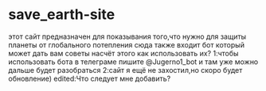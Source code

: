 # save_earth-site
этот сайт предназначен для показывания того,что нужно для защиты планеты от глобального потепления
сюда также входит бот который может дать вам советы насчёт этого
как использовать их?
1:чтобы использовать бота в телеграме пишите @Jugerno1_bot и там уже можно дальше будет разобраться
2:сайт я ещё не захостил,но скоро будет обновление)
edited:Что следует мне добавить?
